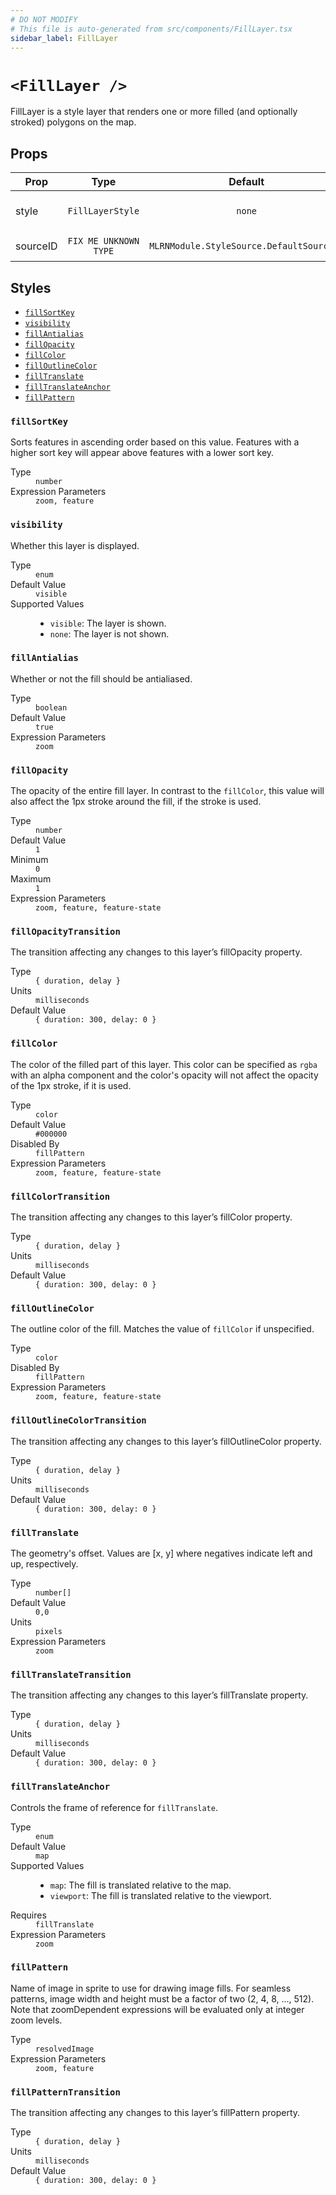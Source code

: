 ```yaml
---
# DO NOT MODIFY
# This file is auto-generated from src/components/FillLayer.tsx
sidebar_label: FillLayer
---
```


# `<FillLayer />`

FillLayer is a style layer that renders one or more filled (and optionally stroked) polygons on the map.

## Props

| Prop     |         Type          |                 Default                  | Required | Description                   |
| -------- | :-------------------: | :--------------------------------------: | :------: | ----------------------------- |
| style    |   `FillLayerStyle`    |                  `none`                  | `false`  | Customizable style attributes |
| sourceID | `FIX ME UNKNOWN TYPE` | `MLRNModule.StyleSource.DefaultSourceID` | `false`  | FIX ME NO DESCRIPTION         |

## Styles

- <a href="#name">`fillSortKey`</a><br/>
- <a href="#name-1">`visibility`</a><br/>
- <a href="#name-2">`fillAntialias`</a><br/>
- <a href="#name-3">`fillOpacity`</a><br/>
- <a href="#name-4">`fillColor`</a><br/>
- <a href="#name-5">`fillOutlineColor`</a><br/>
- <a href="#name-6">`fillTranslate`</a><br/>
- <a href="#name-7">`fillTranslateAnchor`</a><br/>
- <a href="#name-8">`fillPattern`</a><br/>

### `fillSortKey`

Sorts features in ascending order based on this value. Features with a higher sort key will appear above features with a lower sort key.

<dl>
    <dt>Type</dt>
    <dd>
        <code>number</code>
    </dd>
        <dt>Expression Parameters</dt>
        <dd><code>zoom, feature</code></dd>
</dl>

### `visibility`

Whether this layer is displayed.

<dl>
    <dt>Type</dt>
    <dd>
        <code>enum</code>
    </dd>
        <dt>Default Value</dt>
        <dd><code>visible</code></dd>
    <dt>Supported Values</dt>
    <dd>
        <ul>
                <li>
                    <code>visible</code>: The layer is shown.
                </li>
                <li>
                    <code>none</code>: The layer is not shown.
                </li>
        </ul>
    </dd>
</dl>

### `fillAntialias`

Whether or not the fill should be antialiased.

<dl>
    <dt>Type</dt>
    <dd>
        <code>boolean</code>
    </dd>
        <dt>Default Value</dt>
        <dd><code>true</code></dd>
        <dt>Expression Parameters</dt>
        <dd><code>zoom</code></dd>
</dl>

### `fillOpacity`

The opacity of the entire fill layer. In contrast to the `fillColor`, this value will also affect the 1px stroke around the fill, if the stroke is used.

<dl>
    <dt>Type</dt>
    <dd>
        <code>number</code>
    </dd>
        <dt>Default Value</dt>
        <dd><code>1</code></dd>
        <dt>Minimum</dt>
        <dd><code>0</code></dd>
        <dt>Maximum</dt>
        <dd><code>1</code></dd>
        <dt>Expression Parameters</dt>
        <dd><code>zoom, feature, feature-state</code></dd>
</dl>

### `fillOpacityTransition`

The transition affecting any changes to this layer’s fillOpacity property.

<dl>
  <dt>Type</dt>
  <dd>
    <code>&lcub; duration, delay &rcub;</code>
  </dd>

  <dt>Units</dt>
  <dd>
    <code>milliseconds</code>
  </dd>

  <dt>Default Value</dt>
  <dd>
    <code>&lcub; duration: 300, delay: 0 &rcub;</code>
  </dd>
</dl>

### `fillColor`

The color of the filled part of this layer. This color can be specified as `rgba` with an alpha component and the color's opacity will not affect the opacity of the 1px stroke, if it is used.

<dl>
    <dt>Type</dt>
    <dd>
        <code>color</code>
    </dd>
        <dt>Default Value</dt>
        <dd><code>#000000</code></dd>
        <dt>Disabled By</dt>
        <dd><code>fillPattern</code></dd>
        <dt>Expression Parameters</dt>
        <dd><code>zoom, feature, feature-state</code></dd>
</dl>

### `fillColorTransition`

The transition affecting any changes to this layer’s fillColor property.

<dl>
  <dt>Type</dt>
  <dd>
    <code>&lcub; duration, delay &rcub;</code>
  </dd>

  <dt>Units</dt>
  <dd>
    <code>milliseconds</code>
  </dd>

  <dt>Default Value</dt>
  <dd>
    <code>&lcub; duration: 300, delay: 0 &rcub;</code>
  </dd>
</dl>

### `fillOutlineColor`

The outline color of the fill. Matches the value of `fillColor` if unspecified.

<dl>
    <dt>Type</dt>
    <dd>
        <code>color</code>
    </dd>
        <dt>Disabled By</dt>
        <dd><code>fillPattern</code></dd>
        <dt>Expression Parameters</dt>
        <dd><code>zoom, feature, feature-state</code></dd>
</dl>

### `fillOutlineColorTransition`

The transition affecting any changes to this layer’s fillOutlineColor property.

<dl>
  <dt>Type</dt>
  <dd>
    <code>&lcub; duration, delay &rcub;</code>
  </dd>

  <dt>Units</dt>
  <dd>
    <code>milliseconds</code>
  </dd>

  <dt>Default Value</dt>
  <dd>
    <code>&lcub; duration: 300, delay: 0 &rcub;</code>
  </dd>
</dl>

### `fillTranslate`

The geometry's offset. Values are [x, y] where negatives indicate left and up, respectively.

<dl>
    <dt>Type</dt>
    <dd>
        <code>number[]</code>
    </dd>
        <dt>Default Value</dt>
        <dd><code>0,0</code></dd>
        <dt>Units</dt>
        <dd><code>pixels</code></dd>
        <dt>Expression Parameters</dt>
        <dd><code>zoom</code></dd>
</dl>

### `fillTranslateTransition`

The transition affecting any changes to this layer’s fillTranslate property.

<dl>
  <dt>Type</dt>
  <dd>
    <code>&lcub; duration, delay &rcub;</code>
  </dd>

  <dt>Units</dt>
  <dd>
    <code>milliseconds</code>
  </dd>

  <dt>Default Value</dt>
  <dd>
    <code>&lcub; duration: 300, delay: 0 &rcub;</code>
  </dd>
</dl>

### `fillTranslateAnchor`

Controls the frame of reference for `fillTranslate`.

<dl>
    <dt>Type</dt>
    <dd>
        <code>enum</code>
    </dd>
        <dt>Default Value</dt>
        <dd><code>map</code></dd>
    <dt>Supported Values</dt>
    <dd>
        <ul>
                <li>
                    <code>map</code>: The fill is translated relative to the map.
                </li>
                <li>
                    <code>viewport</code>: The fill is translated relative to the viewport.
                </li>
        </ul>
    </dd>
        <dt>Requires</dt>
        <dd><code>fillTranslate</code></dd>
        <dt>Expression Parameters</dt>
        <dd><code>zoom</code></dd>
</dl>

### `fillPattern`

Name of image in sprite to use for drawing image fills. For seamless patterns, image width and height must be a factor of two (2, 4, 8, ..., 512). Note that zoomDependent expressions will be evaluated only at integer zoom levels.

<dl>
    <dt>Type</dt>
    <dd>
        <code>resolvedImage</code>
    </dd>
        <dt>Expression Parameters</dt>
        <dd><code>zoom, feature</code></dd>
</dl>

### `fillPatternTransition`

The transition affecting any changes to this layer’s fillPattern property.

<dl>
  <dt>Type</dt>
  <dd>
    <code>&lcub; duration, delay &rcub;</code>
  </dd>

  <dt>Units</dt>
  <dd>
    <code>milliseconds</code>
  </dd>

  <dt>Default Value</dt>
  <dd>
    <code>&lcub; duration: 300, delay: 0 &rcub;</code>
  </dd>
</dl>
